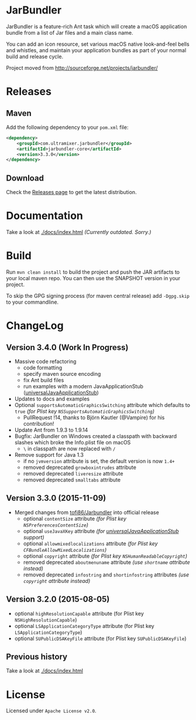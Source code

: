 # JarBundler

JarBundler is a feature-rich Ant task which will create a macOS application bundle from a list of Jar files and a main class name.

You can add an icon resource, set various macOS native look-and-feel bells and whistles, and maintain your application bundles as part of your normal build and release cycle.

Project moved from http://sourceforge.net/projects/jarbundler/


# Releases

## Maven

Add the following dependency to your `pom.xml` file:
```xml
<dependency>
    <groupId>com.ultramixer.jarbundler</groupId>
    <artifactId>jarbundler-core</artifactId>
    <version>3.3.0</version>
</dependency>
```

## Download

Check the [Releases page](https://github.com/UltraMixer/JarBundler/releases) to get the latest distribution.


# Documentation

Take a look at [./docs/index.html](http://htmlpreview.github.io/?https://github.com/UltraMixer/JarBundler/blob/master/docs/index.html) *(Currently outdated. Sorry.)*


# Build

Run `mvn clean install` to build the project and push the JAR artifacts to your local maven repo. You can then use the SNAPSHOT version in your project.

To skip the GPG signing process (for maven central release) add `-Dgpg.skip` to your commandline.


# ChangeLog

## Version 3.4.0 (Work In Progress)

* Massive code refactoring
  * code formatting
  * specify maven source encoding
  * fix Ant build files
  * run examples with a modern JavaApplicationStub ([universalJavaApplicationStub](https://github.com/tofi86/universalJavaApplicationStub))
* Updates to docs and examples
* Optional `supportsAutomaticGraphicsSwitching` attribute which defaults to `true` *(for Plist key `NSSupportsAutomaticGraphicsSwitching`)*
  * PullRequest !14, thanks to Björn Kautler (@Vampire) for his contribution!
* Update Ant from 1.9.3 to 1.9.14
* Bugfix: JarBundler on Windows created a classpath with backward slashes which broke the Info.plist file on macOS
  * `\` in classpath are now replaced with `/`
* Remove support for Java 1.3
  * if no `jvmversion` attribute is set, the default version is now `1.4+`
  * removed deprecated `growboxintrudes` attribute
  * removed deprecated `liveresize` attribute
  * removed deprecated `smalltabs` attribute

## Version 3.3.0 (2015-11-09)

* Merged changes from [tofi86/Jarbundler](https://github.com/tofi86/Jarbundler/) into official release
  * optional `contentSize` attribute *(for Plist key `NSPreferencesContentSize`)*
  * optional `useJavaXKey` attribute *(for [universalJavaApplicationStub](https://github.com/tofi86/universalJavaApplicationStub) support)*
  * optional `allowmixedlocalizations` attribute *(for Plist key `CFBundleAllowMixedLocalizations`)*
  * optional `copyright` attribute *(for Plist key `NSHumanReadableCopyright`)*
  * removed deprecated `aboutmenuname` attribute *(use `shortname` attribute instead)*
  * removed deprecated `infostring` and `shortinfostring` attributes *(use `copyright` attribute instead)*

## Version 3.2.0 (2015-08-05)

* optional `highResolutionCapable` attribute (for Plist key `NSHighResolutionCapable`)
* optional `LSApplicationCategoryType` attribute (for Plist key `LSApplicationCategoryType`)
* optional `SUPublicDSAKeyFile` attribute (for Plist key `SUPublicDSAKeyFile`)

## Previous history

Take a look at [./docs/index.html](http://htmlpreview.github.io/?https://github.com/UltraMixer/JarBundler/blob/master/docs/index.html)


# License

Licensed under `Apache License v2.0`.
